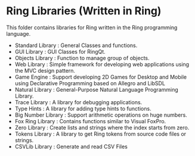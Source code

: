 Ring Libraries (Written in Ring)
================================

This folder contains libraries for Ring written in the Ring programming language.

* Standard Library : General Classes and functions.
* GUI Library : GUI Classes for RingQt.
* Objects Library : Function to manage group of objects.
* Web Library : Simple framework for developing web applications using the MVC design pattern.
* Game Engine : Support developing 2D Games for Desktop and Mobile using Declarative Programming based on Allegro and LibSDL
* Natural Library : General-Purpose Natural Language Programming Library.
* Trace Library : A library for debugging applications.
* Type Hints : A library for adding type hints to functions.
* Big Number Library : Support arithmetic operations on huge numbers.
* Fox Ring Library : Contains functions similar to Visual FoxPro. 
* Zero Library : Create lists and strings where the index starts from zero.
* Tokens Library : A library to get Ring tokens from source code files or strings.
* CSVLib Library : Generate and read CSV Files